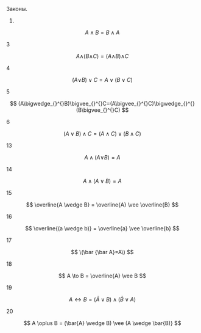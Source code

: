 Законы.

1.

$$ A \wedge  B = B \wedge  A $$

3

$$ A\wedge_{}^{}(B\wedge_{}^{}C)=(A\wedge_{}^{}B)\wedge_{}^{}C $$

4

$$ (A \vee_{}^{} B) \vee C = A \vee(B \vee C) $$

5

$$ (A\bigwedge_{}^{}B)\bigvee_{}^{}C=(A\bigvee_{}^{}C)\bigwedge_{}^{}(B\bigvee_{}^{}C) $$

6

$$ (A \vee B) \wedge C=(A \wedge C) \vee (B \wedge C) $$

13

$$ A \wedge (A \vee_{}^{} B) = A $$

14 

$$ A \wedge(A \vee B) = A $$

15

$$ \overline{A \wedge B} = \overline{A} \vee \overline{B} $$

16 

$$ \overline{(a \wedge b)} = \overline{a} \vee \overline{b} $$

17 

$$ \(\bar {\bar A}=A\) $$

18

$$ A \to  B = \overline{A} \vee B $$

19 

$$ A\leftrightarrow B=(\bar{A} {\vee } B)\wedge (\bar{B} \vee A) $$

20

$$ A \oplus B = (\bar{A} \wedge  B) \vee (A \wedge  \bar{B)} $$
